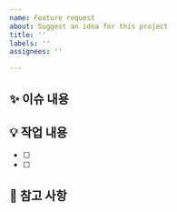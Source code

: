 ```yaml
---
name: Feature request
about: Suggest an idea for this project
title: ''
labels: ''
assignees: ''

---
```


## ✨ 이슈 내용
> 

## 💡 작업 내용
- [ ]
- [ ]

## 📌 참고 사항
